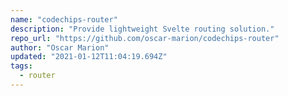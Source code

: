 ```yaml
---
name: "codechips-router"
description: "Provide lightweight Svelte routing solution."
repo_url: "https://github.com/oscar-marion/codechips-router"
author: "Oscar Marion"
updated: "2021-01-12T11:04:19.694Z"
tags: 
  - router
---
```

